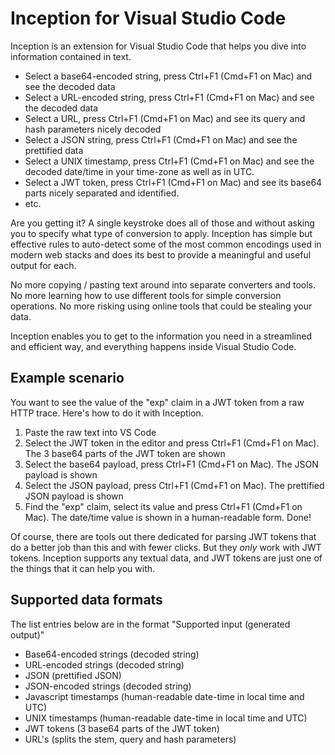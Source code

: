 # Inception for Visual Studio Code

Inception is an extension for Visual Studio Code that helps you dive into information contained in text.
  * Select a base64-encoded string, press Ctrl+F1 (Cmd+F1 on Mac) and see the decoded data
  * Select a URL-encoded string, press Ctrl+F1 (Cmd+F1 on Mac) and see the decoded data
  * Select a URL, press Ctrl+F1 (Cmd+F1 on Mac) and see its query and hash parameters nicely decoded
  * Select a JSON string, press Ctrl+F1 (Cmd+F1 on Mac) and see the prettified data
  * Select a UNIX timestamp, press Ctrl+F1 (Cmd+F1 on Mac) and see the decoded date/time in your time-zone as well as in UTC.
  * Select a JWT token, press Ctrl+F1 (Cmd+F1 on Mac) and see its base64 parts nicely separated and identified.
  * etc.

Are you getting it? A single keystroke does all of those and without asking you to specify what type of conversion to apply. Inception has simple but effective rules to auto-detect some of the most common encodings used in modern web stacks and does its best to provide a meaningful and useful output for each.

No more copying / pasting text around into separate converters and tools. No more learning how to use different tools for simple conversion operations. No more risking using online tools that could be stealing your data.

Inception enables you to get to the information you need in a streamlined and efficient way, and everything happens inside Visual Studio Code.

## Example scenario
You want to see the value of the "exp" claim in a JWT token from a raw HTTP trace. Here's how to do it with Inception.
  1. Paste the raw text into VS Code
  2. Select the JWT token in the editor and press Ctrl+F1 (Cmd+F1 on Mac). The 3 base64 parts of the JWT token are shown
  3. Select the base64 payload, press Ctrl+F1 (Cmd+F1 on Mac). The JSON payload is shown
  4. Select the JSON payload, press Ctrl+F1 (Cmd+F1 on Mac). The prettified JSON payload is shown
  5. Find the "exp" claim, select its value and press Ctrl+F1 (Cmd+F1 on Mac). The date/time value is shown in a human-readable form. Done!

Of course, there are tools out there dedicated for parsing JWT tokens that do a better job than this and with fewer clicks. But they *only* work with JWT tokens. Inception supports any textual data, and JWT tokens are just one of the things that it can help you with.

## Supported data formats
The list entries below are in the format "Supported input (generated output)"

  * Base64-encoded strings (decoded string)
  * URL-encoded strings (decoded string)
  * JSON (prettified JSON)
  * JSON-encoded strings (decoded string)
  * Javascript timestamps (human-readable date-time in local time and UTC)
  * UNIX timestamps (human-readable date-time in local time and UTC)
  * JWT tokens (3 base64 parts of the JWT token)
  * URL's (splits the stem, query and hash parameters)
